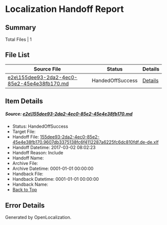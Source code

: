 # <a name='report-top'></a> Localization Handoff Report

## Summary
 Total Files | 1

## File List
 Source File | Status | Details 
 ----------- | ------ | ------- 
 [e2e\155dee93-2da2-4ec0-85e2-45e4e38fb170.md](https://github.com/OpenLocalizationTestOrg/ol-test4/blob/736bf05cf9d79ddebdff6530c757265f79700bfb/e2e/155dee93-2da2-4ec0-85e2-45e4e38fb170.md) | HandedOffSuccess | [Details](#80870b742808bf4a04f5f388269afdd3f2a779591)

## Item Details
##### <a name='80870b742808bf4a04f5f388269afdd3f2a779591'></a> Source: [e2e\155dee93-2da2-4ec0-85e2-45e4e38fb170.md](https://github.com/OpenLocalizationTestOrg/ol-test4/blob/736bf05cf9d79ddebdff6530c757265f79700bfb/e2e/155dee93-2da2-4ec0-85e2-45e4e38fb170.md)
* Status: HandedOffSuccess
* Target File: 
* Handoff File: [155dee93-2da2-4ec0-85e2-45e4e38fb170.9607db3375138fc6f4112287a6225fc6dc810fdf.de-de.xlf](https://github.com/OpenLocalizationTestOrg/ol-test4-handoff/blob/d840e6bb128e1be65983769ab5eced5f3dd75553/ol-handoff/OpenLocalizationTestOrg/ol-test4-dede/xinjiang/ht/155dee93-2da2-4ec0-85e2-45e4e38fb170.9607db3375138fc6f4112287a6225fc6dc810fdf.de-de.xlf)
* Handoff Datetime: 2017-03-02 08:02:23
* Handoff Reason: Include
* Handoff Name: 
* Archive File: 
* Archive Datetime: 0001-01-01 00:00:00
* Handback File: 
* Handback Datetime: 0001-01-01 00:00:00
* Handback Name: 
* [Back to Top](#report-top)


## Error Details

Generated by OpenLocalization.
